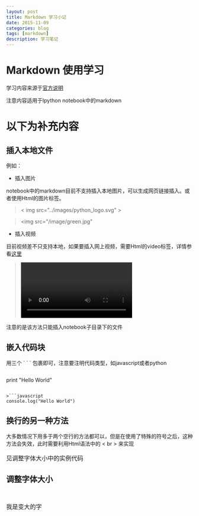 ```yaml
---
layout: post
title: Markdown 学习小记
date: 2015-11-09
categories: blog
tags: [markdown]
description: 学习笔记
---
```

# Markdown 使用学习

学习内容来源于[官方说明](http://www.appinn.com/markdown/#overview)

注意内容适用于Ipython notebook中的markdown

# 以下为补充内容

## 插入本地文件

例如：

* 插入图片

notebook中的markdown目前不支持插入本地图片，可以生成网页链接插入。或者使用Html的图片标签。

>< img src="../images/python_logo.svg" >

><img src="/image/green.jpg"

* 插入视频

目前视频差不只支持本地，如果要插入网上视频，需要Html的video标签，详情参看[这里](http://segmentfault.com/q/1010000000424925)

> <video controls src="images/animation.m4v" />


注意的是该方法只能插入notebook子目录下的文件

## 嵌入代码块

用三个 \` \` \` 包裹即可，注意要注明代码类型，如javascript或者python

>```python
print "Hello World"
```

>```javascript
console.log("Hello World")
```


## 换行的另一种方法

大多数情况下用多于两个空行的方法都可以，但是在使用了特殊的符号之后，这种方法会失效，此时需要利用Html语法中的 < br > 来实现<br><br><font size=3>见调整字体大小中的实例代码</font>

## 调整字体大小

<br>

<font size=3>我是变大的字</font>

